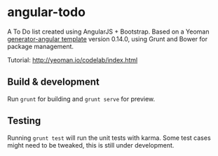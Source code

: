 # angular-todo

A To Do list created using AngularJS + Bootstrap. Based on a Yeoman [generator-angular template](https://github.com/yeoman/generator-angular) version 0.14.0, using Grunt and Bower for package management.

Tutorial: http://yeoman.io/codelab/index.html

## Build & development

Run `grunt` for building and `grunt serve` for preview.

## Testing

Running `grunt test` will run the unit tests with karma. Some test cases might need to be tweaked, this is still under development.
